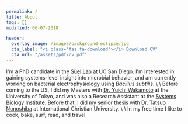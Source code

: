 ```yaml
---
permalink: /
title: About
tags: []
modified: 06-07-2018

header:
  overlay_image: /images/background-eclipse.jpg
  cta_label: "<i class='fas fa-download'></i> Download CV"
  cta_url: "/assets/pdf/cv.pdf"
---
```


I'm a PhD candidate in the [Süel Lab](http://labs.biology.ucsd.edu/suel/) at UC San Diego. I'm interested in gaining systems-level insight into microbial behavior, and am currently working on bacterial electrophysiology using *Bacillus subtilis*.
\\
\\
Before coming to the US, I did my Masters with [Dr. Yuichi Wakamoto](http://park.itc.u-tokyo.ac.jp/wakamoto-lab/index_e.html) at the University of Tokyo, and was also a Research Assistant at the [Systems Biology Institute](http://sbi.jp/aboutSBI.htm). Before that, I did my senior thesis with [Dr. Tatsuo Nunoshiba](https://researchers.icu.ac.jp/icuhp/KgApp?kyoinId=ymkmgiyeggy&Language=2) at International Christian University.
\\
\\
In my free time I like to cook, bake, surf, read, and travel.
